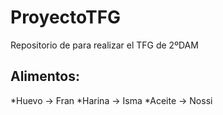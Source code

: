 # ProyectoTFG
Repositorio de para realizar el TFG de 2ºDAM

## Alimentos:
*Huevo -> Fran
*Harina -> Isma
*Aceite -> Nossi
